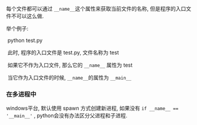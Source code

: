 每个文件都可以通过 `__name__`这个属性来获取当前文件的名称, 但是程序的入口文件不可以这么做. 

举个例子:

​	python test.py 

​	此时, 程序的入口文件是 test.py, 文件名称为 test

​	如果它不作为入口文件, 那么它的  `__name__` 属性为 test

​	当它作为入口文件的时候, `__name__`的属性为 `__main__`



### 在多进程中

windows平台, 默认使用 spawn 方式创建新进程, 如果没有 `if __name__ == '__main__'` , python会没有办法区分父进程和子进程.



